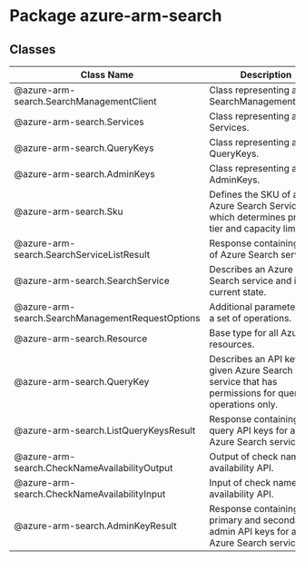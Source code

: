 # Package azure-arm-search
## Classes
| Class Name | Description |
|---|---|
| @azure-arm-search.SearchManagementClient |Class representing a SearchManagementClient.|
| @azure-arm-search.Services |Class representing a Services.|
| @azure-arm-search.QueryKeys |Class representing a QueryKeys.|
| @azure-arm-search.AdminKeys |Class representing a AdminKeys.|
| @azure-arm-search.Sku |Defines the SKU of an Azure Search Service, which determines price tier and capacity limits.|
| @azure-arm-search.SearchServiceListResult |Response containing a list of Azure Search services.|
| @azure-arm-search.SearchService |Describes an Azure Search service and its current state.|
| @azure-arm-search.SearchManagementRequestOptions |Additional parameters for a set of operations.|
| @azure-arm-search.Resource |Base type for all Azure resources.|
| @azure-arm-search.QueryKey |Describes an API key for a given Azure Search service that has permissions for query operations only.|
| @azure-arm-search.ListQueryKeysResult |Response containing the query API keys for a given Azure Search service.|
| @azure-arm-search.CheckNameAvailabilityOutput |Output of check name availability API.|
| @azure-arm-search.CheckNameAvailabilityInput |Input of check name availability API.|
| @azure-arm-search.AdminKeyResult |Response containing the primary and secondary admin API keys for a given Azure Search service.|
